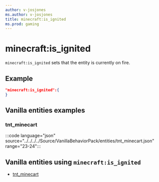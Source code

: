 ```yaml
---
author: v-josjones
ms.author: v-josjones
title: minecraft:is_ignited
ms.prod: gaming
---
```


# minecraft:is_ignited

`minecraft:is_ignited` sets that the entity is currently on fire.

## Example

```json
"minecraft:is_ignited":{
}
```

## Vanilla entities examples

### tnt_minecart

:::code language="json" source="../../../../Source/VanillaBehaviorPack/entities/tnt_minecart.json" range="23-24":::

## Vanilla entities using `minecraft:is_ignited`

- [tnt_minecart](../../../../Source/VanillaBehaviorPack_Snippets/entities/tnt_minecart.md)
